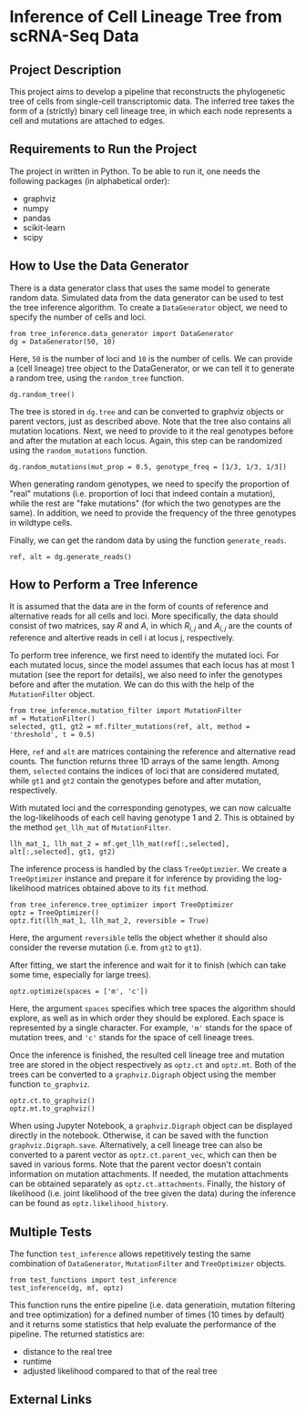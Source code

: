 # Inference of Cell Lineage Tree from scRNA-Seq Data
## Project Description

This project aims to develop a pipeline that reconstructs the phylogenetic tree of cells from single-cell transcriptomic data.
The inferred tree takes the form of a (strictly) binary cell lineage tree, in which each node represents a cell and mutations are attached to edges.


## Requirements to Run the Project

The project in written in Python. To be able to run it, one needs the following packages (in alphabetical order):
- graphviz
- numpy
- pandas
- scikit-learn
- scipy


## How to Use the Data Generator

There is a data generator class that uses the same model to generate random data.
Simulated data from the data generator can be used to test the tree inference algorithm.
To create a `DataGenerator` object, we need to specify the number of cells and loci.
```
from tree_inference.data_generator import DataGenerator
dg = DataGenerator(50, 10)
```
Here, `50` is the number of loci and `10` is the number of cells.
We can provide a (cell lineage) tree object to the DataGenerator, or we can tell it to generate a random tree, using the `random_tree` function.
```
dg.random_tree()
```
The tree is stored in `dg.tree` and can be converted to graphviz objects or parent vectors, just as described above.
Note that the tree also contains all mutation locations.
Next, we need to provide to it the real genotypes before and after the mutation at each locus.
Again, this step can be randomized using the `random_mutations` function.
```
dg.random_mutations(mut_prop = 0.5, genotype_freq = [1/3, 1/3, 1/3])
```
When generating random genotypes, we need to specify the proportion of "real" mutations (i.e. proportion of loci that indeed contain a mutation), while the rest are "fake mutations" (for which the two genotypes are the same).
In addition, we need to provide the frequency of the three genotypes in wildtype cells.

Finally, we can get the random data by using the function `generate_reads`.
```
ref, alt = dg.generate_reads()
```


## How to Perform a Tree Inference

It is assumed that the data are in the form of counts of reference and alternative reads for all cells and loci. More specifically, the data should consist of two matrices, say $R$ and $A$, in which $R_{i,j}$ and $A_{i,j}$ are the counts of reference and altertive reads in cell i at locus j, respectively.

To perform tree inference, we first need to identify the mutated loci.
For each mutated locus, since the model assumes that each locus has at most 1 mutation (see the report for details), we also need to infer the genotypes before and after the mutation.
We can do this with the help of the `MutationFilter` object.
```
from tree_inference.mutation_filter import MutationFilter
mf = MutationFilter()
selected, gt1, gt2 = mf.filter_mutations(ref, alt, method = 'threshold', t = 0.5)
```
Here, `ref` and `alt` are matrices containing the reference and alternative read counts.
The function returns three 1D arrays of the same length. Among them, `selected` contains the indices of loci that are considered mutated, while `gt1` and `gt2` contain the genotypes before and after mutation, respectively.

With mutated loci and the corresponding genotypes, we can now calcualte the log-likelihoods of each cell having genotype 1 and 2.
This is obtained by the method `get_llh_mat` of `MutationFilter`.
```
llh_mat_1, llh_mat_2 = mf.get_llh_mat(ref[:,selected], alt[:,selected], gt1, gt2)
```

The inference process is handled by the class `TreeOptimzier`.
We create a `TreeOptimizer` instance and prepare it for inference by providing the log-likelihood matrices obtained above to its `fit` method.
```
from tree_inference.tree_optimizer import TreeOptimizer
optz = TreeOptimizer()
optz.fit(llh_mat_1, llh_mat_2, reversible = True)
```
Here, the argument `reversible` tells the object whether it should also consider the reverse mutation (i.e. from `gt2` to `gt1`).

After fitting, we start the inference and wait for it to finish (which can take some time, especially for large trees).
```
optz.optimize(spaces = ['m', 'c'])
```
Here, the argument `spaces` specifies which tree spaces the algorithm should explore, as well as in which order they should be explored.
Each space is represented by a single character. 
For example, `'m'` stands for the space of mutation trees, and `'c'` stands for the space of cell lineage trees.

Once the inference is finished, the resulted cell lineage tree and mutation tree are stored in the object respectively as `optz.ct` and `optz.mt`.
Both of the trees can be converted to a `graphviz.Digraph` object using the member function `to_graphviz`.
```
optz.ct.to_graphviz()
optz.mt.to_graphviz()
```
When using Jupyter Notebook, a `graphviz.Digraph` object can be displayed directly in the notebook.
Otherwise, it can be saved with the function `graphviz.Digraph.save`.
Alternatively, a cell lineage tree can also be converted to a parent vector as `optz.ct.parent_vec`, which can then be saved in various forms.
Note that the parent vector doesn't contain information on mutation attachments.
If needed, the mutation attachments can be obtained separately as `optz.ct.attachments`.
Finally, the history of likelihood (i.e. joint likelihood of the tree given the data) during the inference can be found as `optz.likelihood_history`.


## Multiple Tests

The function `test_inference` allows repetitively testing the same combination of `DataGenerator`, `MutationFilter` and `TreeOptimizer` objects.
```
from test_functions import test_inference
test_inference(dg, mf, optz)
```
This function runs the entire pipeline (i.e. data generatioin, mutation filtering and tree optimization) for a defined number of times (10 times by default) and it returns some statistics that help evaluate the performance of the pipeline. The returned statistics are:
- distance to the real tree
- runtime
- adjusted likelihood compared to that of the real tree


## External Links
